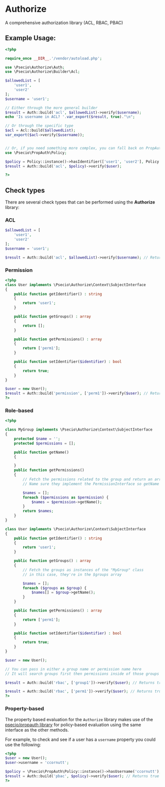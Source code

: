 # Authorize

A comprehensive authorization library (ACL, RBAC, PBAC)


## Example Usage:

```php
<?php

require_once __DIR__.'/vendor/autoload.php';

use \Psecio\Authorize\Auth;
use \Psecio\Authorize\Builder\Acl;

$allowedList = [
    'user1',
    'user2'
];
$username = 'user1';

// Either through the more general builder
$result = Auth::build('acl', $allowedList)->verify($username);
echo 'Is username in ACL? '.var_export($result, true)."\n";

// Or through the specific type
$acl = Acl::build($allowedList);
var_export($acl->verify($username));


// Or, if you need something more complex, you can fall back on PropAuth
use \Psecio\PropAuth\Policy;

$policy = Policy::instance()->hasIdentifier(['user1', 'user2'], Policy::ANY);
$result = Auth::build('acl', $policy)->verify($user);

?>
```

## Check types

There are several check types that can be performed using the **Authorize** library:

### ACL

```php
$allowedList = [
    'user1',
    'user2'
];
$username = 'user1';

$result = Auth::build('acl', $allowedList)->verify($username); // Returns true
```

### Permission

```php
<?php
class User implements \Psecio\Authorize\Context\SubjectInterface
{
    public function getIdentifier() : string
    {
        return 'user1';
    }

    public function getGroups() : array
    {
        return [];
    }

    public function getPermissions() : array
    {
        return ['perm1'];
    }

    public function setIdentifier($identifier) : bool
    {
        return true;
    }
}

$user = new User();
$result = Auth::build('permission', ['perm1'])->verify($user); // Returns true
?>
```

### Role-based

```php
<?php

class MyGroup implements \Psecio\Authorize\Context\SubjectInterface
{
    protected $name = '';
    protected $permissions = [];

    public function getName()
    {

    }
    public function getPermissions()
    {
        // Fetch the permissions related to the group and return an array 
        // Name sure they implement the PermissionInterface so getName will exist

        $names = [];
        foreach ($permissions as $permission) {
            $names = $permission->getName();
        }
        return $names;
    }
}

class User implements \Psecio\Authorize\Context\SubjectInterface
{
    public function getIdentifier() : string
    {
        return 'user1';
    }

    public function getGroups() : array
    {
        // Fetch the groups as instances of the "MyGroup" class
        // in this case, they're in the $groups array

        $names = [];
        foreach ($groups as $group) {
            $names[] = $group->getName();
        }
    }

    public function getPermissions() : array
    {
        return ['perm1'];
    }

    public function setIdentifier($identifier) : bool
    {
        return true;
    }
}

$user = new User();

// You can pass in either a group name or permission name here
// It will search groups first then permissions inside of those groups

$result = Auth::build('rbac', ['group1'])->verify($user); // Returns true

$result = Auth::build('rbac', ['perm1'])->verify($user); // Returns true
?>
```

### Property-based

The property based evaluation for the `Authorize` library makes use of the [psecio/propauth library](https://github.com/psecio/propauth) for policy-based evaluation using the same interface as the other methods.

For example, to check and see if a user has a `username` property you could use the following:

```php
<?php
$user = new User();
$user->username = 'ccornutt';

$policy = \Psecio\PropAuth\Policy::instance()->hasUsername('ccornutt');
$result = Auth::build('pbac', $policy)->verify($user); // Returns true
?>
```